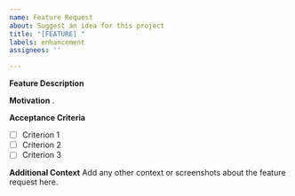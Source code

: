 ```yaml
---
name: Feature Request
about: Suggest an idea for this project
title: "[FEATURE] "
labels: enhancement
assignees: ''

---
```


**Feature Description**


**Motivation**
.

**Acceptance Criteria**
- [ ] Criterion 1
- [ ] Criterion 2
- [ ] Criterion 3

**Additional Context**
Add any other context or screenshots about the feature request here.
